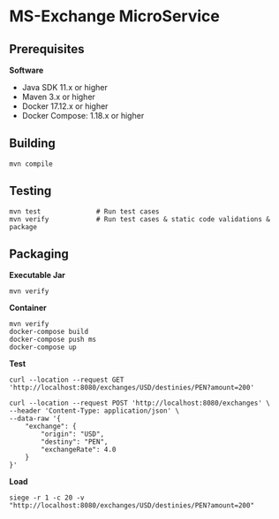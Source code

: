

# MS-Exchange MicroService

## Prerequisites

**Software**
* Java SDK 11.x or higher
* Maven 3.x or higher
* Docker 17.12.x or higher
* Docker Compose: 1.18.x or higher

## Building

```
mvn compile
```

## Testing

```
mvn test              # Run test cases
mvn verify            # Run test cases & static code validations & package
```

## Packaging

**Executable Jar**

```
mvn verify
```

**Container**

```
mvn verify
docker-compose build
docker-compose push ms
docker-compose up
```

**Test**


```
curl --location --request GET 'http://localhost:8080/exchanges/USD/destinies/PEN?amount=200'

```

```
curl --location --request POST 'http://localhost:8080/exchanges' \
--header 'Content-Type: application/json' \
--data-raw '{
    "exchange": {
        "origin": "USD",
        "destiny": "PEN",
        "exchangeRate": 4.0
    }
}'
```

**Load**


```
siege -r 1 -c 20 -v "http://localhost:8080/exchanges/USD/destinies/PEN?amount=200"
```

